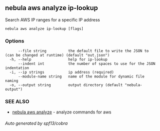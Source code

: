 ## nebula aws analyze ip-lookup

Search AWS IP ranges for a specific IP address

```
nebula aws analyze ip-lookup [flags]
```

### Options

```
      --file string          the default file to write the JSON to (can be changed at runtime) (default "out.json")
  -h, --help                 help for ip-lookup
      --indent int           the number of spaces to use for the JSON indentation
  -i, --ip strings           ip address (required)
      --module-name string   name of the module for dynamic file naming
  -o, --output string        output directory (default "nebula-output")
```

### SEE ALSO

* [nebula aws analyze](nebula_aws_analyze.md)	 - analyze commands for aws

###### Auto generated by spf13/cobra
